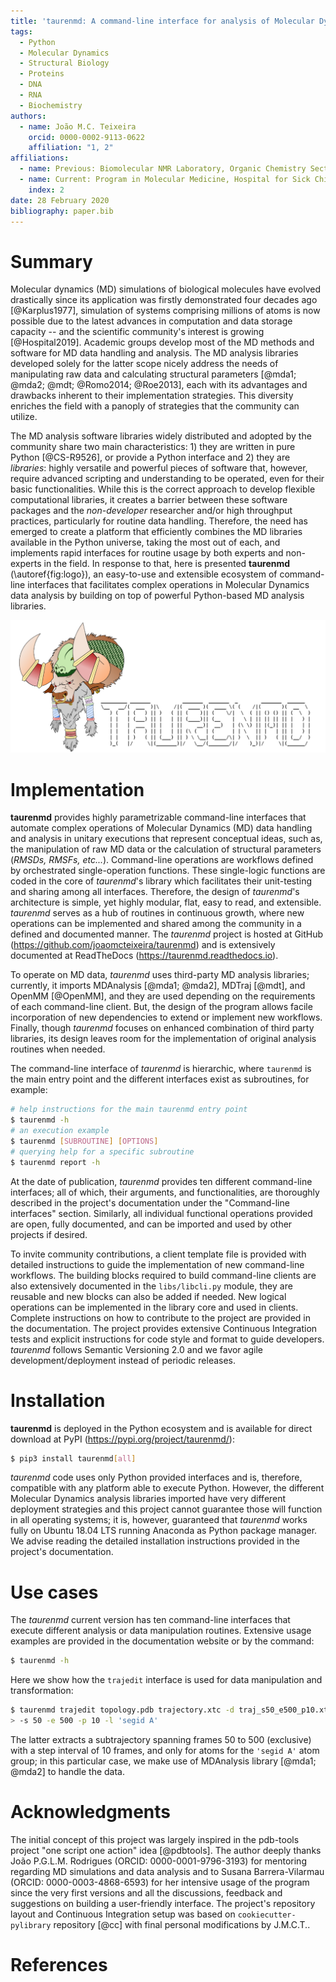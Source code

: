 ```yaml
---
title: 'taurenmd: A command-line interface for analysis of Molecular Dynamics simulations.'
tags:
  - Python
  - Molecular Dynamics
  - Structural Biology
  - Proteins
  - DNA
  - RNA
  - Biochemistry
authors:
  - name: João M.C. Teixeira
    orcid: 0000-0002-9113-0622
    affiliation: "1, 2"
affiliations:
  - name: Previous: Biomolecular NMR Laboratory, Organic Chemistry Section, Inorganic and Organic Chemistry Department, University of Barcelona, Baldiri Reixac 10-12, Barcelona 08028, Spain
  - name: Current: Program in Molecular Medicine, Hospital for Sick Children, Toronto, Ontario M5G 0A4, Canada
    index: 2
date: 28 February 2020
bibliography: paper.bib
---
```


# Summary

Molecular dynamics (MD) simulations of biological molecules have evolved drastically since its application was firstly demonstrated four decades ago [@Karplus1977], simulation of systems comprising millions of atoms is now possible due to the latest advances in computation and data storage capacity -- and the scientific community's interest is growing [@Hospital2019]. Academic groups develop most of the MD methods and software for MD data handling and analysis. The MD analysis libraries developed solely for the latter scope nicely address the needs of manipulating raw data and calculating structural parameters [@mda1; @mda2; @mdt; @Romo2014; @Roe2013], each with its advantages and drawbacks inherent to their implementation strategies. This diversity enriches the field with a panoply of strategies that the community can utilize.

The MD analysis software libraries widely distributed and adopted by the community share two main characteristics: 1) they are written in pure Python [@CS-R9526], or provide a Python interface and 2) they are *libraries*: highly versatile and powerful pieces of software that, however, require advanced scripting and understanding to be operated, even for their basic functionalities. While this is the correct approach to develop flexible computational libraries, it creates a barrier between these software packages and the *non-developer* researcher and/or high throughput practices, particularly for routine data handling. Therefore, the need has emerged to create a platform that efficiently combines the MD libraries available in the Python universe, taking the most out of each, and implements rapid interfaces for routine usage by both experts and non-experts in the field. In response to that, here is presented **taurenmd** (\autoref{fig:logo}), an easy-to-use and extensible ecosystem of command-line interfaces that facilitates complex operations in Molecular Dynamics data analysis by building on top of powerful Python-based MD analysis libraries.

![taurenmd logo.\label{fig:logo}](../docs/logo/taurenmdlogo_readme.png)

# Implementation

**taurenmd** provides highly parametrizable command-line interfaces that automate complex operations of Molecular Dynamics (MD) data handling and analysis in unitary executions that represent conceptual ideas, such as, the manipulation of raw MD data or the calculation of structural parameters (*RMSDs, RMSFs, etc...*). Command-line operations are workflows defined by orchestrated single-operation functions. These single-logic functions are coded in the core of *taurenmd*'s library which facilitates their unit-testing and sharing among all interfaces. Therefore, the design of *taurenmd*'s architecture is simple, yet highly modular, flat, easy to read, and extensible. *taurenmd* serves as a hub of routines in continuous growth, where new operations can be implemented and shared among the community in a defined and documented manner. The *taurenmd* project is hosted at GitHub (https://github.com/joaomcteixeira/taurenmd) and is extensively documented at ReadTheDocs (https://taurenmd.readthedocs.io).

To operate on MD data, *taurenmd* uses third-party MD analysis libraries; currently, it imports MDAnalysis [@mda1; @mda2], MDTraj [@mdt], and OpenMM [@OpenMM], and they are used depending on the requirements of each command-line client. But, the design of the program allows facile incorporation of new dependencies to extend or implement new workflows. Finally, though *taurenmd* focuses on enhanced combination of third party libraries, its design leaves room for the implementation of original analysis routines when needed.

The command-line interface of *taurenmd* is hierarchic, where `taurenmd` is the main entry point and the different interfaces exist as subroutines, for example:

```bash
# help instructions for the main taurenmd entry point
$ taurenmd -h
# an execution example
$ taurenmd [SUBROUTINE] [OPTIONS]
# querying help for a specific subroutine
$ taurenmd report -h
```

At the date of publication, *taurenmd* provides ten different command-line interfaces; all of which, their arguments, and functionalities, are thoroughly described in the project's documentation under the "Command-line interfaces" section. Similarly, all individual functional operations provided are open, fully documented, and can be imported and used by other projects if desired.

To invite community contributions, a client template file is provided with detailed instructions to guide the implementation of new command-line workflows. The building blocks required to build command-line clients are also extensively documented in the `libs/libcli.py` module, they are reusable and new blocks can also be added if needed. New logical operations can be implemented in the library core and used in clients. Complete instructions on how to contribute to the project are provided in the documentation. The project provides extensive Continuous Integration tests and explicit instructions for code style and format to guide developers. *taurenmd* follows Semantic Versioning 2.0 and we favor agile development/deployment instead of periodic releases.

# Installation

**taurenmd** is deployed in the Python ecosystem and is available for direct download at PyPI (https://pypi.org/project/taurenmd/):

```bash
$ pip3 install taurenmd[all]
```

*taurenmd* code uses only Python provided interfaces and is, therefore, compatible with any platform able to execute Python. However, the different Molecular Dynamics analysis libraries imported have very different deployment strategies and this project cannot guarantee those will function in all operating systems; it is, however, guaranteed that *taurenmd* works fully on Ubuntu 18.04 LTS running Anaconda as Python package manager. We advise reading the detailed installation instructions provided in the project's documentation.

# Use cases

The *taurenmd* current version has ten command-line interfaces that execute different analysis or data manipulation routines. Extensive usage examples are provided in the documentation website or by the command:

```bash
$ taurenmd -h
```

Here we show how the `trajedit` interface is used for data manipulation and transformation:

```bash
$ taurenmd trajedit topology.pdb trajectory.xtc -d traj_s50_e500_p10.xtc \
> -s 50 -e 500 -p 10 -l 'segid A'
```

The latter extracts a subtrajectory spanning frames 50 to 500 (exclusive) with a step interval of 10 frames, and only for atoms for the `'segid A'` atom group; in this particular case, we make use of MDAnalysis library [@mda1; @mda2] to handle the data.

# Acknowledgments

The initial concept of this project was largely inspired in the pdb-tools project "one script one action" idea [@pdbtools]. The author deeply thanks João P.G.L.M. Rodrigues (ORCID: 0000-0001-9796-3193) for mentoring regarding MD simulations and data analysis and to Susana Barrera-Vilarmau (ORCID: 0000-0003-4868-6593) for her intensive usage of the program since the very first versions and all the discussions, feedback and suggestions on building a user-friendly interface. The project's repository layout and Continuous Integration setup was based on `cookiecutter-pylibrary` repository [@cc] with final personal modifications by J.M.C.T..

# References
